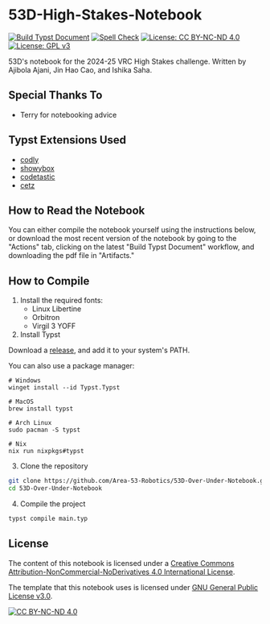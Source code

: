 # 53D-High-Stakes-Notebook

[![Build Typst Document](https://github.com/Area-53-Robotics/53D-Notebook/actions/workflows/build.yml/badge.svg)](https://github.com/Area-53-Robotics/53D-Notebook/actions/workflows/build.yml) [![Spell Check](https://github.com/Area-53-Robotics/53D-Notebook/actions/workflows/typos.yml/badge.svg)](https://github.com/Area-53-Robotics/53D-Notebook/actions/workflows/typos.yml) [![License: CC BY-NC-ND 4.0](https://img.shields.io/badge/License-CC_BY--NC--ND_4.0-lightgrey.svg)](https://creativecommons.org/licenses/by-nc-nd/4.0/) [![License: GPL v3](https://img.shields.io/badge/License-GPLv3-blue.svg)](https://www.gnu.org/licenses/gpl-3.0)

53D's notebook for the 2024-25 VRC High Stakes challenge. Written by Ajibola Ajani, Jin Hao Cao, and Ishika Saha.

## Special Thanks To
- Terry for notebooking advice

## Typst Extensions Used
- [codly](https://typst.app/universe/package/codly)
- [showybox](https://typst.app/universe/package/showybox)
- [codetastic](https://typst.app/universe/package/codetastic)
- [cetz](https://typst.app/universe/package/cetz)

## How to Read the Notebook
You can either compile the notebook yourself using the instructions below, or download the most recent version of the notebook by going to the "Actions" tab, clicking on the latest "Build Typst Document" workflow, and downloading the pdf file in "Artifacts."

## How to Compile
1. Install the required fonts:
    - Linux Libertine
    - Orbitron
    - Virgil 3 YOFF
2. Install Typst

Download a [release](https://github.com/typst/typst/releases/), and add it to your system's PATH. 

You can also use a package manager:

```
# Windows
winget install --id Typst.Typst

# MacOS
brew install typst

# Arch Linux
sudo pacman -S typst

# Nix
nix run nixpkgs#typst
```
3. Clone the repository
```sh
git clone https://github.com/Area-53-Robotics/53D-Over-Under-Notebook.git
cd 53D-Over-Under-Notebook
```
4. Compile the project
```sh
typst compile main.typ
```

## License
The content of this notebook is licensed under a [Creative Commons Attribution-NonCommercial-NoDerivatives 4.0 International License][cc-by-nc-nd].

The template that this notebook uses is licensed under [GNU General Public License v3.0](https://www.gnu.org/licenses/gpl-3.0.en.html).

[![CC BY-NC-ND 4.0][cc-by-nc-nd-image]][cc-by-nc-nd]

[cc-by-nc-nd]: https://creativecommons.org/licenses/by-nc-nd/4.0/
[cc-by-nc-nd-image]: https://licensebuttons.net/l/by-nc-nd/4.0/88x31.png
